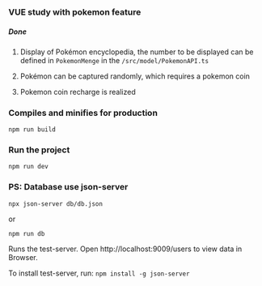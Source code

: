 ### VUE study with pokemon feature

##### Done

1. Display of Pokémon encyclopedia, the number to be displayed can be defined in `PokemonMenge` in the `/src/model/PokemonAPI.ts`

2. Pokémon can be captured randomly, which requires a pokemon coin
3. Pokemon coin recharge is realized

### Compiles and minifies for production

```
npm run build
```

### Run the project

```
npm run dev
```

### PS: Database use json-server

```
npx json-server db/db.json
```

or

```
npm run db
```

Runs the test-server.
Open http://localhost:9009/users to view data in Browser.

To install test-server, run: `npm install -g json-server`
